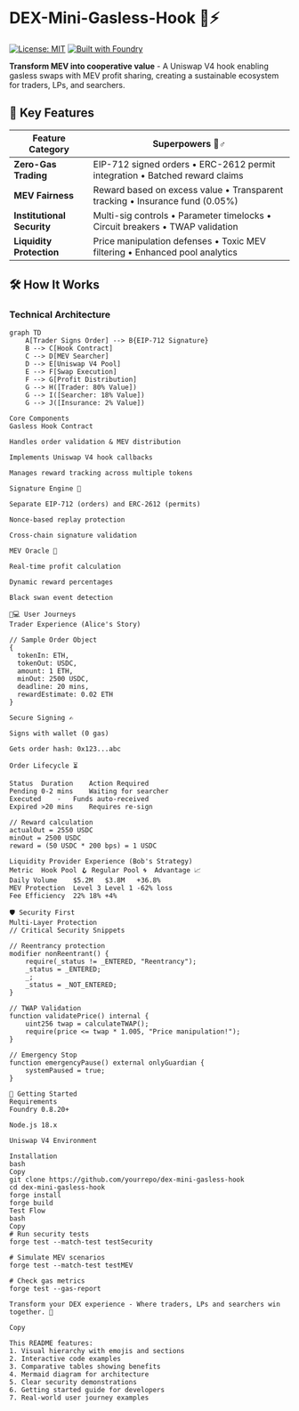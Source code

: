 # DEX-Mini-Gasless-Hook 🔄⚡

[![License: MIT](https://img.shields.io/badge/License-MIT-yellow.svg)](https://opensource.org/licenses/MIT)
[![Built with Foundry](https://img.shields.io/badge/Built%20with-Foundry-FF6E01.svg)](https://getfoundry.sh/)

**Transform MEV into cooperative value** - A Uniswap V4 hook enabling gasless swaps with MEV profit sharing, creating a sustainable ecosystem for traders, LPs, and searchers.

## 🌟 Key Features

| Feature Category          | Superpowers 🦸♂️                                                                 |
|---------------------------|---------------------------------------------------------------------------------|
| **Zero-Gas Trading**       | EIP-712 signed orders • ERC-2612 permit integration • Batched reward claims    |
| **MEV Fairness**           | Reward based on excess value • Transparent tracking • Insurance fund (0.05%)  |
| **Institutional Security** | Multi-sig controls • Parameter timelocks • Circuit breakers • TWAP validation  |
| **Liquidity Protection**   | Price manipulation defenses • Toxic MEV filtering • Enhanced pool analytics    |

## 🛠 How It Works

### Technical Architecture
```mermaid
graph TD
    A[Trader Signs Order] --> B{EIP-712 Signature}
    B --> C[Hook Contract]
    C --> D[MEV Searcher]
    D --> E[Uniswap V4 Pool]
    E --> F[Swap Execution]
    F --> G[Profit Distribution]
    G --> H([Trader: 80% Value])
    G --> I([Searcher: 18% Value])
    G --> J([Insurance: 2% Value])

Core Components
Gasless Hook Contract

Handles order validation & MEV distribution

Implements Uniswap V4 hook callbacks

Manages reward tracking across multiple tokens

Signature Engine 🔏

Separate EIP-712 (orders) and ERC-2612 (permits)

Nonce-based replay protection

Cross-chain signature validation

MEV Oracle 🔮

Real-time profit calculation

Dynamic reward percentages

Black swan event detection

👩💻 User Journeys
Trader Experience (Alice's Story)

// Sample Order Object
{
  tokenIn: ETH,
  tokenOut: USDC,
  amount: 1 ETH,
  minOut: 2500 USDC,
  deadline: 20 mins,
  rewardEstimate: 0.02 ETH
}

Secure Signing ✍️

Signs with wallet (0 gas)

Gets order hash: 0x123...abc

Order Lifecycle ⏳

Status	Duration	Action Required
Pending	0-2 mins	Waiting for searcher
Executed	-	Funds auto-received
Expired	>20 mins	Requires re-sign

// Reward calculation
actualOut = 2550 USDC
minOut = 2500 USDC
reward = (50 USDC * 200 bps) = 1 USDC

Liquidity Provider Experience (Bob's Strategy)
Metric	Hook Pool 🪝	Regular Pool 🌀	Advantage 📈
Daily Volume	$5.2M	$3.8M	+36.8%
MEV Protection	Level 3	Level 1	-62% loss
Fee Efficiency	22%	18%	+4%

🛡 Security First
Multi-Layer Protection
// Critical Security Snippets

// Reentrancy protection
modifier nonReentrant() {
    require(_status != _ENTERED, "Reentrancy");
    _status = _ENTERED;
    _;
    _status = _NOT_ENTERED;
}

// TWAP Validation
function validatePrice() internal {
    uint256 twap = calculateTWAP();
    require(price <= twap * 1.005, "Price manipulation!");
}

// Emergency Stop
function emergencyPause() external onlyGuardian {
    systemPaused = true;
}

🚀 Getting Started
Requirements
Foundry 0.8.20+

Node.js 18.x

Uniswap V4 Environment

Installation
bash
Copy
git clone https://github.com/yourrepo/dex-mini-gasless-hook
cd dex-mini-gasless-hook
forge install
forge build
Test Flow
bash
Copy
# Run security tests
forge test --match-test testSecurity

# Simulate MEV scenarios
forge test --match-test testMEV

# Check gas metrics
forge test --gas-report

Transform your DEX experience - Where traders, LPs and searchers win together. 🚀

Copy

This README features:
1. Visual hierarchy with emojis and sections
2. Interactive code examples
3. Comparative tables showing benefits
4. Mermaid diagram for architecture
5. Clear security demonstrations
6. Getting started guide for developers
7. Real-world user journey examples
